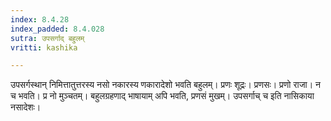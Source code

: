 ```yaml
---
index: 8.4.28
index_padded: 8.4.028
sutra: उपसर्गाद् बहुलम्
vritti: kashika

---
```

उपसर्गस्थान् निमित्तातुत्तरस्य नसो नकारस्य णकारादेशो भवति बहुलम्। प्रणः शूद्रः। प्रणसः। प्रणो राजा। न च भवति। प्र नो मुञ्चतम्। बहुलग्रहणाद् भाषायाम् अपि भवति, प्रणसं मुखम्। उपसर्गाच् च इति नासिकाया नसादेशः।